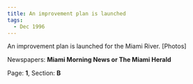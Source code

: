 ```yaml
---  
title: An improvement plan is launched  
tags:  
  - Dec 1996  
---  
```

  
An improvement plan is launched for the Miami River. [Photos]  
  
Newspapers: **Miami Morning News or The Miami Herald**  
  
Page: **1**, Section: **B** 
